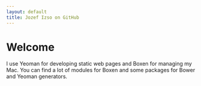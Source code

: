 ```yaml
---
layout: default
title: Jozef Izso on GitHub
---
```


# Welcome


I use Yeoman for developing static web pages and Boxen for managing my Mac.
You can find a lot of modules for Boxen and some packages for Bower and Yeoman generators.
